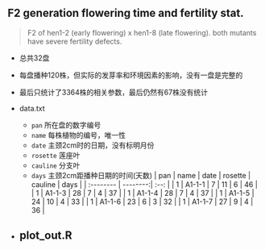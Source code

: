 ## F2 generation flowering time and fertility stat.
> F2 of hen1-2 (early flowering) x hen1-8 (late flowering). both mutants have severe fertility defects.
- 总共32盘
- 每盘播种120株，但实际的发芽率和环境因素的影响，没有一盘是完整的
- 最后只统计了3364株的相关参数，最后仍然有67株没有统计

- data.txt
	- `pan` 所在盘的数字编号
	- `name` 每株植物的编号，唯一性
	- `date` 主颈2cm时的日期，没有标明月份
	- `rosette` 莲座叶
	- `cauline`	分支叶
	- `days` 主颈2cm距播种日期的时间(天数) 
| pan | name | date | rosette | cauline | days |
| :-------- | --------:| :--: |
| 1 | A1-1-1 | 7 | 11 | 6 | 46 |
| 1 | A1-1-3 | 28 | 7 | 4 | 37 |
| 1 | A1-1-4 | 28 | 7 | 4 | 37 |
| 1 | A1-1-5 | 24 | 10 | 4 | 33 |
| 1 | A1-1-6 | 23 | 6 | 3 | 32 |
| 1 | A1-1-7 | 27 | 9 | 4 | 36 |
- plot_out.R
	- 
